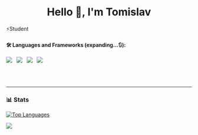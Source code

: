 <h1 align="center">Hello 👋, I'm Tomislav </h1>

⚡Student
<br>

#### 🛠️ Languages and Frameworks (expanding...🔃):

[![](https://img.shields.io/badge/HTML5-E34F26?style=for-the-badge&logo=html5&logoColor=white)](https://www.github.com/andrict05) &nbsp;
[![](https://img.shields.io/badge/CSS3-1572B6?style=for-the-badge&logo=css3&logoColor=white)](https://www.github.com/andrict05) &nbsp;
[![](https://img.shields.io/badge/JavaScript-f7df1e?logo=javascript&style=for-the-badge&logoColor=white)](https://www.github.com/andrict05) &nbsp;
[![](https://img.shields.io/badge/TypeScript-4d6cc1?logo=typescript&style=for-the-badge&logoColor=white)](https://www.github.com/andrict05) &nbsp;

<br><br>

---

### 📊 Stats

[![Top Languages](https://github-readme-stats.vercel.app/api/top-langs/?username=andrict05&layout=compact)](https://www.github.com/andrict05)
<br>

![](https://github-profile-summary-cards.vercel.app/api/cards/profile-details?username=andrict05&theme=nord_bright)
